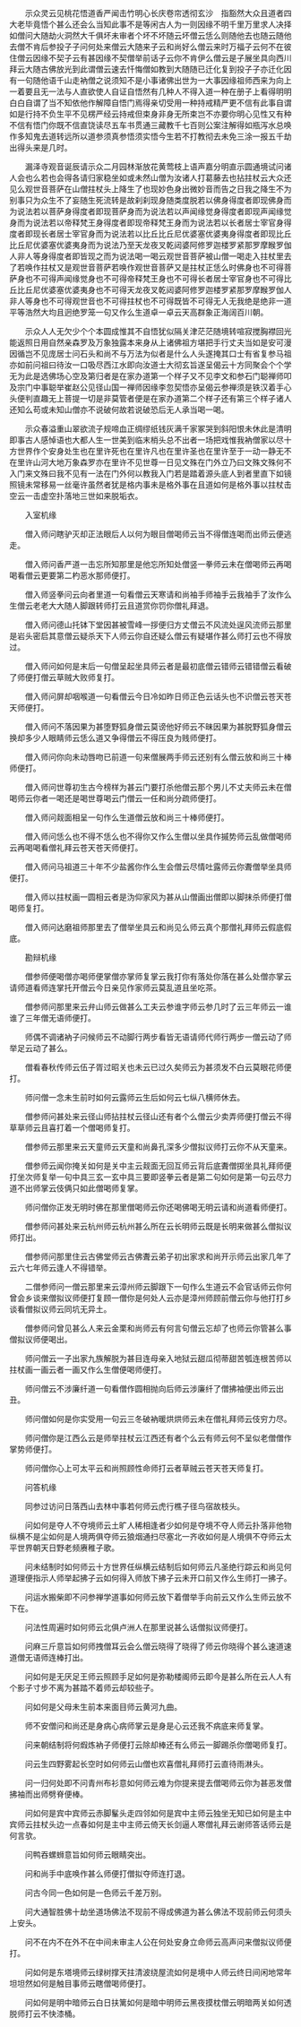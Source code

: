 <!-- { "loadSidebar": true } -->
　　示众灵云见桃花悟道香严闻击竹明心长庆卷帘透彻玄沙　指豁然大众且道者四大老毕竟悟个甚么还会么当知此事不是等闲古人为一则因缘不明千里万里求人决择如僧问大随劫火洞然大千俱坏未审者个坏不坏随云坏僧云恁么则随他去也随云随他去僧不肯后参投子子问何处来僧云大随来子云和尚好么僧云来时万福子云何不在彼住僧云因缘不契子云有甚因缘不契僧举前话子云你不肯伊么僧云是子展坐具向西川拜云大随古佛放光到此谓僧云速去忏悔僧如教到大随随已迁化复到投子子亦迁化因有一句随他语千山走衲僧之说须知不是小事诸佛出世为一大事因缘祖师西来为向上一着要且无一法与人直欲使人自证自悟然有几种人不得入道一种在册子上看得明明白白自谓了当不知依他作解障自悟门焉得亲切受用一种持戒精严更不信有此事自谓如是行持不负生平不见楞严经云持戒但束身非身无所束岂不亦要你明心见性又有种不信有悟门你既不信直饶读尽五车书贯通三藏教千七百则公案注解得如瓶泻水总唤作多知鬼去道转远所以道参须真参悟须实悟今生若不打教彻去未免三涂一报五千劫出得头来是几时。

　　漏泽寺观音诞辰请示众二月园林渐放花黄莺枝上语声嘉分明直示圆通境试问诸人会也么若也会得各请归家稳坐如或未然山僧为汝诸人打葛藤去也拈拄杖云大众还见么观世音菩萨在山僧拄杖头上降生了也现妙色身出微妙音而告之日我之降生不为别事只为众生不了妄随生死流转是故刹刹现身随类度脱若以佛身得度者即现佛身而为说法若以菩萨身得度者即现菩萨身而为说法若以声闻缘觉身得度者即现声闻缘觉身而为说法若以帝释梵王身得度者即现帝释梵王身而为说法若以长者居士宰官身得度者即现长者居士宰官身而为说法若以比丘比丘尼优婆塞优婆夷身得度者即现比丘比丘尼优婆塞优婆夷身而为说法乃至天龙夜叉乾闼婆阿修罗迦楼罗紧那罗摩睺罗伽人非人等身得度者即皆现之而为说法喝一喝云观世音菩萨被山僧一喝走入拄杖里去了若唤作拄杖又是观世音菩萨若唤作观世音菩萨又是拄杖正恁么时佛身也不可得菩萨身也不可得声闻缘觉身也不可得帝释梵王身也不可得长者居士宰官身也不可得比丘比丘尼优婆塞优婆夷身也不可得天龙夜叉乾闼婆阿修罗迦楼罗紧那罗摩睺罗伽人非人等身也不可得观世音也不可得拄杖也不可得既皆不可得无人无我绝是绝非一道平等浩然大均且迥绝罗笼一句又作么生道卓一卓云天高群象正海阔百川朝。

　　示众人人无欠少个个本圆成惟其不自悟犹似隔关津茫茫随境转喧寂搅胸襟回光能返照日用自然亲森罗及万象独露本来身从上诸佛祖方堪把手行丈夫当如是安可漫因循岂不见庞居士问石头和尚不与万法为似者是什么人头遂掩其口士有省复参马祖亦如前问祖曰待汝一口吸尽西江水即向汝道士大彻玄旨遂呈偈云十方同聚会个个学无为此是选佛场心空及第归者是在家办道第一个样子又不见李文和参石门聪禅师叩及宗门中事聪举崔赵公见径山国一禅师因缘李忽契悟亦呈偈云参禅须是铁汉着手心头便判直趣无上菩提一切是非莫管者便是在家办道第二个样子还有第三个样子诸人还知么苟或未知山僧亦不说破何故若说破恐后无人承当喝一喝。

　　示众春溢重山翠欲流子规啼血正绸缪纸钱灰满千家冢哭到斜阳恨未休此是清明即事古人感悼语也大都人生一世美到临末梢头总不出者一场把戏惟我衲僧家以尽十方世界作个安身处生也在里许死也在里许凡也在里许圣也在里许至于一动一静无不在里许山河大地万象森罗亦在里许不见世尊一日见文殊在门外立乃曰文殊文殊何不入门来文殊曰我不见有一法在门外何以教我入门若是踏着源头底人到者里直下如镜照镜未常移易一丝毫许虽然者犹是格内事未是格外事在且道如何是格外事以拄杖击空云一击虚空扑落地三世如来脱垢衣。

　　入室机缘

　　僧入师问瞎驴灭却正法眼后人以何为眼目僧喝师云当不得僧连喝而出师云便逃走。

　　僧入师问香严道一击忘所知那里是他忘所知处僧竖一拳师云未在僧喝师云再喝喝看僧云更要第二杓恶水那师便打。

　　僧入师竖拳问云向者里道一句看僧云天寒请和尚袖手师袖手云我袖手了汝作么生僧云老老大大随人脚跟转师打云且道赏你罚你僧礼拜退。

　　僧入师问德山托钵下堂因甚被雪峰一拶便归方丈僧云不风流处逞风流师云那里是岩头密启其意僧云疑杀天下人师云你自还疑么僧云有疑堪作甚么师打云也不得放过。

　　僧入师问如何是末后一句僧呈起坐具师云者是最初底僧云错师云错错僧云看破了师便打僧云草贼大败师复打。

　　僧入师问屏却咽喉道一句看僧云今日冷如昨日师正色云话头也不识僧云苍天苍天师便打。

　　僧入师问不落因果为甚堕野狐身僧云莫谤他好师云不昧因果为甚脱野狐身僧云换却多少人眼睛师云恁么道又争得僧云不得压良为贱师便打。

　　僧入师问你向未动唇吻已前道一句来僧展两手师云还别有么僧云放和尚三十棒师便打。

　　僧入师问世尊初生古今榜样为甚云门要打杀他僧云那个男儿不丈夫师云未在僧喝师云你者一喝还是喝世尊喝云门僧云一任和尚分疏师便打。

　　僧入师问觌面相呈一句作么生道僧云放和尚三十棒师便打。

　　僧入师问恁么也不得不恁么也不得你又作么生僧以坐具作摵势师云乱做僧喝师云再喝喝看僧礼拜云苍天苍天师便打。

　　僧入师问马祖道三十年不少盐酱你作么生会僧云尽情吐露师云你聻僧举坐具师便打。

　　僧入师以拄杖画一圆相云者是沩仰家风为甚从山僧画出僧即以脚抹杀师便打僧喝师复打。

　　僧入师问达磨祖师那里去了僧举坐具云和尚见么师云真个那僧礼拜师云假底假底。

　　勘辩机缘

　　僧参师便喝僧亦喝师便掌僧亦掌师复掌云我打你有落处你落在甚么处僧亦掌云请师道看师连掌托开僧云今日亲见作家师云莫乱道且坐吃茶。

　　僧参师问那里来云弁山师云做甚么工夫云参谁字师云参几时了云三年师云一谁谁了三年僧无语师便打。

　　师偶不调诸衲子问候师云不动脚行两步看皆无语请师代师行两步一僧云动了师举足云动了甚么。

　　僧看春秋传师云伍子胥过昭关也未云已过久矣师云为甚须发不白云莫眼花师便打。

　　师问僧一念未生前时如何云露师云生后如何云七纵八横师休去。

　　僧参师问甚处来云径山师拈拄杖云径山还有者个么僧云少卖弄师便打僧云不得草草师云且喜打着一个僧喝师复打。

　　僧参师云那里来云天童师云天童和尚鼻孔深多少僧拟议师打云你不从天童来。

　　僧参师云闻你掩关如何是关中主云觌面无回互师云背后底聻僧掷坐具礼拜师便打坐次师复举一句中具三玄一玄中具三要即竖拳云者是第二句如何是第一句云尽力道不出师掌云伎俩只如此僧喝师复掌。

　　师问僧你正发无明时佛在那里僧喝师云你还喝佛喝无明云请和尚道看师便打。

　　僧参师问甚处来云杭州师云杭州甚么所在云长明师云既是长明来做甚么僧拟议师打出。

　　僧参师问那里住云古佛堂师云古佛聻云弟子初出家求和尚开示师云出家几年了云六七年师云逢人不得错举。

　　二僧参师问一僧云那里来云漳州师云脚跟下一句作么生道云不会官话师云你何曾会乡谈来僧拟议师便打复顾一僧你是何处人云亦是漳州师顾前僧云你与他打打乡谈看僧拟议师云同坑无异土。

　　僧参师问曾见甚么人来云金栗和尚师云有何言句僧云忘却了也师云你管甚么事僧拟议师便喝出。

　　师问僧云一子出家九族解脱为甚目连母亲入地狱云甜瓜彻蒂甜苦瓠连根苦师以拄杖画一画云者一画又作么生僧便喝师便打。

　　师问僧云不涉廉纤道一句看僧作圆相抛向后师云涉廉纤了僧拂袖便出师云出丑。

　　师问僧如何是你实受用一句云三冬破衲暖烘烘师云未在僧礼拜师云伎穷力尽。

　　师问僧你是江西么云是师举拄杖云江西还有者个么云有师云何不呈似老僧僧作掌势师便打。

　　师问僧你心上可太平云和尚照顾性命师打云者草贼云苍天苍天师复打。

　　问答机缘

　　同参过访问日落西山去林中事若何师云虎行樵子径鸟宿故枝头。

　　问如何是夺人不夺境师云土旷人稀相逢者少如何是夺境不夺人师云扑落非他物纵横不是尘如何是人境两俱夺师云狼烟通扫尽塞北一齐收如何是人境俱不夺师云太平世界朝天日野老频赓稚子歌。

　　问未结制时如何师云十方世界任纵横云结制后如何师云凡圣绝行踪云和尚见何道理便指示人师举起拂子云如何得入师放下拂子云未开口前又作么生师打一拂子。

　　问运水搬柴即不问参禅学道事如何师云放下着僧举手向前云又作么生师云放不下在。

　　问法性周遍时如何师云北俱卢洲人在那里说甚么话僧拟议师便打。

　　问麻三斤意旨如何师拽僧耳云会么僧云晓得了晓得了师云你晓得个甚么速道速道僧无语师连棒打出。

　　问如何是无厌足王师云照顾手足如何是弥勒楼阁师云即今是甚么所在云人人有个影子寸步不离为甚踏不着师云却较些子。

　　问如何是父母未生前本来面目师云黄河九曲。

　　师不安僧问和尚还是身病心病师掌云是身是心云还我不病底来师复掌。

　　问来朝结制将何煆炼衲子师便打云除却棒还有么师云一脚踢杀你僧喝师复打。

　　问云生四野雾起长空时如何师云山僧也欢喜僧礼拜师打云直待雨淋头。

　　问一归何处即不问青州布衫意如何师云难为你提来提去僧喝师云你为甚恶发僧拂袖而出师劈脊便棒。

　　问如何是宾中宾师云赤脚髼头走四邻如何是宾中主师云独坐无知已如何是主中宾师云拄杖头边一点春如何是主中主师云倚天长剑逼人寒僧礼拜云谢师答话师云是何言欤。

　　问鸭吞螺蛳意旨如何师云眼睛突出。

　　问和尚手中底唤作甚么师便打僧拟夺师连打退。

　　问古今同一色如何是一色师云千差万别。

　　问大通智胜佛十劫坐道场佛法不现前不得成佛道为甚么佛法不现前师云何须头上安头。

　　问不在内不在外不在中间未审主人公在何处安身立命师云高声问来僧拟议师便打。

　　问如何是东塔境师云绿树撑天拄清波绕屋流如何是境中人师云终日间闲地常年坦坦然如何是触目事师云瞎僧喝师便打。

　　问如何是明中暗师云白日扶篱如何是暗中明师云黑夜摸枕僧云明暗两关如何透脱师打云不快漆桶。

